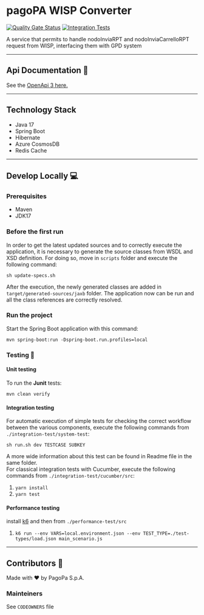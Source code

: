 # pagoPA WISP Converter

[![Quality Gate Status](https://sonarcloud.io/api/project_badges/measure?project=pagopa_pagopa-wisp-converter&metric=alert_status)](https://sonarcloud.io/dashboard?id=pagopa_pagopa-wisp-converter)
[![Integration Tests](https://github.com/pagopa/pagopa-wisp-converter/actions/workflows/05_integration_test.yml/badge.svg?branch=main)](https://github.com/pagopa/pagopa-wisp-converter/actions/workflows/05_integration_test.yml)

A service that permits to handle nodoInviaRPT and nodoInviaCarrelloRPT request from WISP, interfacing
them with GPD system

---

## Api Documentation 📖

See
the [OpenApi 3 here.](https://editor.swagger.io/?url=https://raw.githubusercontent.com/pagopa/pagopa-wisp-converter/main/openapi/openapi.json)

---

## Technology Stack

- Java 17
- Spring Boot
- Hibernate
- Azure CosmosDB
- Redis Cache

---

## Develop Locally 💻

### Prerequisites

- Maven
- JDK17

### Before the first run

In order to get the latest updated sources and to correctly execute the application, it is necessary to
generate the source classes from WSDL and XSD definition. For doing so, move in `scripts` folder and
execute the following command:

`sh update-specs.sh`

After the execution, the newly generated classes are added in `target/generated-sources/jaxb` folder.
The application now can be run and all the class references are correctly resolved.

### Run the project

Start the Spring Boot application with this command:

`mvn spring-boot:run -Dspring-boot.run.profiles=local`

### Testing 🧪

#### Unit testing

To run the **Junit** tests:

`mvn clean verify`

#### Integration testing

For automatic execution of simple tests for checking the correct workflow between the various components, execute the
following commands from `./integration-test/system-test`:

`sh run.sh dev TESTCASE SUBKEY`

A more wide information about this test can be found in Readme file in the same folder.  
For classical integration tests with Cucumber, execute the following commands from `./integration-test/cucumber/src`:

1. `yarn install`
2. `yarn test`

#### Performance testing

install [k6](https://k6.io/) and then from `./performance-test/src`

1. `k6 run --env VARS=local.environment.json --env TEST_TYPE=./test-types/load.json main_scenario.js`

---

## Contributors 👥

Made with ❤️ by PagoPa S.p.A.

### Mainteiners

See `CODEOWNERS` file
